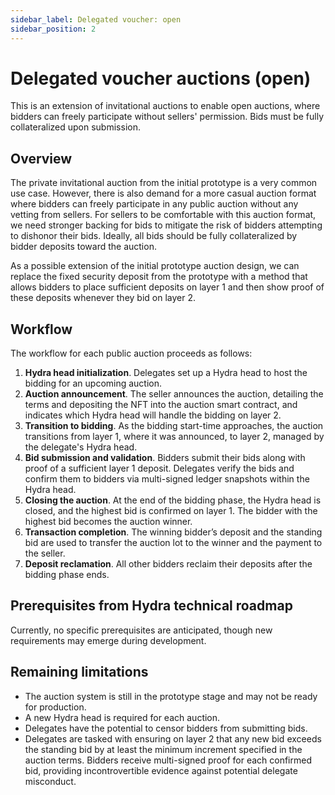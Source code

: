 ```yaml
---
sidebar_label: Delegated voucher: open
sidebar_position: 2
---
```


# Delegated voucher auctions (open)

This is an extension of invitational auctions to enable open auctions, where bidders can freely participate without sellers' permission. Bids must be fully collateralized upon submission.

## Overview

The private invitational auction from the initial prototype is a very common use case. However, there is also demand for a more casual auction format where bidders can freely participate in any public auction without any vetting from sellers. For sellers to be comfortable with this auction format, we need stronger backing for bids to mitigate the risk of bidders attempting to dishonor their bids. Ideally, all bids should be fully collateralized by bidder deposits toward the auction. 

As a possible extension of the initial prototype auction design, we can replace the fixed security deposit from the prototype with a method that allows bidders to place sufficient deposits on layer 1 and then show proof of these deposits whenever they bid on layer 2.

## Workflow

The workflow for each public auction proceeds as follows:

1. **Hydra head initialization**. Delegates set up a Hydra head to host the bidding for an upcoming auction.
2. **Auction announcement**. The seller announces the auction, detailing the terms and depositing the NFT into the auction smart contract, and indicates which Hydra head will handle the bidding on layer 2.
3. **Transition to bidding**. As the bidding start-time approaches, the auction transitions from layer 1, where it was announced, to layer 2, managed by the delegate's Hydra head.
4. **Bid submission and validation**. Bidders submit their bids along with proof of a sufficient layer 1 deposit. Delegates verify the bids and confirm them to bidders via multi-signed ledger snapshots within the Hydra head.
5. **Closing the auction**. At the end of the bidding phase, the Hydra head is closed, and the highest bid is confirmed on layer 1. The bidder with the highest bid becomes the auction winner.
6. **Transaction completion**. The winning bidder’s deposit and the standing bid are used to transfer the auction lot to the winner and the payment to the seller.
7. **Deposit reclamation**. All other bidders reclaim their deposits after the bidding phase ends.

## Prerequisites from Hydra technical roadmap

Currently, no specific prerequisites are anticipated, though new requirements may emerge during development.

## Remaining limitations

- The auction system is still in the prototype stage and may not be ready for production.
- A new Hydra head is required for each auction.
- Delegates have the potential to censor bidders from submitting bids.
- Delegates are tasked with ensuring on layer 2 that any new bid exceeds the standing bid by at least the minimum increment specified in the auction terms. Bidders receive multi-signed proof for each confirmed bid, providing incontrovertible evidence against potential delegate misconduct.
